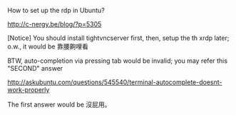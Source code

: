 How to set up the rdp in Ubuntu?

http://c-nergy.be/blog/?p=5305

[Notice] You should install tightvncserver first, then, setup the th xrdp later; o.w., it would be 靠腰齁哩看

BTW, auto-completion via pressing tab would be invalid; you may refer this "SECOND" answer

http://askubuntu.com/questions/545540/terminal-autocomplete-doesnt-work-properly

The first answer would be 沒屁用。
